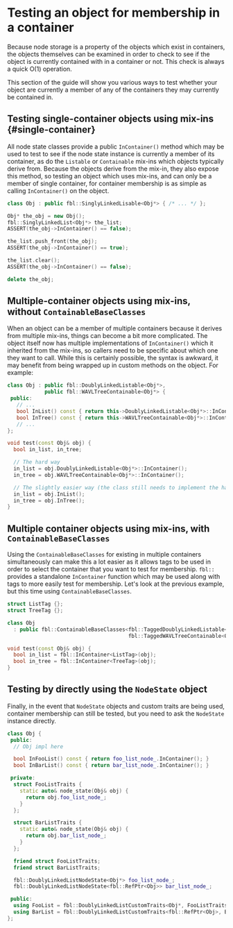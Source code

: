 # Testing an object for membership in a container

Because node storage is a property of the objects which exist in containers, the
objects themselves can be examined in order to check to see if the object is
currently contained with in a container or not. This check is always a quick
O(1) operation.

This section of the guide will show you various ways to test whether your object
are currently a member of any of the containers they may currently be contained
in.

## Testing single-container objects using mix-ins {#single-container}

All node state classes provide a public `InContainer()` method which may be used
to test to see if the node state instance is currently a member of its
container, as do the `Listable` or `Containable` mix-ins which objects typically
derive from. Because the objects derive from the mix-in, they also expose this
method, so testing an object which uses mix-ins, and can only be a member of
single container, for container membership is as simple as calling
`InContainer()` on the object.

```cpp
class Obj : public fbl::SinglyLinkedLisable<Obj*> { /* ... */ };

Obj* the_obj = new Obj();
fbl::SinglyLinkedList<Obj*> the_list;
ASSERT(the_obj->InContainer() == false);

the_list.push_front(the_obj);
ASSERT(the_obj->InContainer() == true);

the_list.clear();
ASSERT(the_obj->InContainer() == false);

delete the_obj;
```

## Multiple-container objects using mix-ins, without `ContainableBaseClasses`

When an object can be a member of multiple containers because it derives from
multiple mix-ins, things can become a bit more complicated. The object itself
now has multiple implementations of `InContainer()` which it inherited from the
mix-ins, so callers need to be specific about which one they want to call.
While this is certainly possible, the syntax is awkward, it may benefit from
being wrapped up in custom methods on the object. For example:

```cpp
class Obj : public fbl::DoublyLinkedListable<Obj*>,
            public fbl::WAVLTreeContainable<Obj*> {
 public:
   // ...
   bool InList() const { return this->DoublyLinkedListable<Obj*>::InContainer(); }
   bool InTree() const { return this->WAVLTreeContainable<Obj*>::InContainer(); }
   // ...
};

void test(const Obj& obj) {
  bool in_list, in_tree;

  // The hard way
  in_list = obj.DoublyLinkedListable<Obj*>::InContainer();
  in_tree = obj.WAVLTreeContainable<Obj*>::InContainer();

  // The slightly easier way (the class still needs to implement the hard way)
  in_list = obj.InList();
  in_tree = obj.InTree();
}
```

## Multiple container objects using mix-ins, with `ContainableBaseClasses`

Using the `ContainableBaseClasses` for existing in multiple containers
simultaneously can make this a lot easier as it allows tags to be used in order
to select the container that you want to test for membership. `fbl::` provides
a standalone `InContainer` function which may be used  along with tags to more
easily test for membership. Let's look at the previous example, but this time
using `ContainableBaseClasses`.

```cpp
struct ListTag {};
struct TreeTag {};

class Obj
  : public fbl::ContainableBaseClasses<fbl::TaggedDoublyLinkedListable<Obj*, ListTag>,
                                       fbl::TaggedWAVLTreeContainable<Obj*, TreeTag>> { /* ... */ };

void test(const Obj& obj) {
  bool in_list = fbl::InContainer<ListTag>(obj);
  bool in_tree = fbl::InContainer<TreeTag>(obj);
}
```

## Testing by directly using the `NodeState` object

Finally, in the event that `NodeState` objects and custom traits are being used,
container membership can still be tested, but you need to ask the `NodeState`
instance directly.

```cpp
class Obj {
 public:
  // Obj impl here

  bool InFooList() const { return foo_list_node_.InContainer(); }
  bool InBarList() const { return bar_list_node_.InContainer(); }

 private:
  struct FooListTraits {
    static auto& node_state(Obj& obj) {
      return obj.foo_list_node_;
    }
  };

  struct BarListTraits {
    static auto& node_state(Obj& obj) {
      return obj.bar_list_node_;
    }
  };

  friend struct FooListTraits;
  friend struct BarListTraits;

  fbl::DoublyLinkedListNodeState<Obj*> foo_list_node_;
  fbl::DoublyLinkedListNodeState<fbl::RefPtr<Obj>> bar_list_node_;

 public:
  using FooList = fbl::DoublyLinkedListCustomTraits<Obj*, FooListTraits>;
  using BarList = fbl::DoublyLinkedListCustomTraits<fbl::RefPtr<Obj>, BarListTraits>;
};
```
